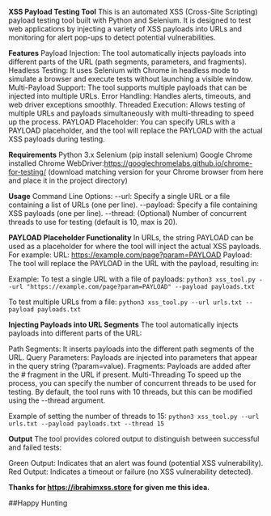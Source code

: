 **XSS Payload Testing Tool**
This is an automated XSS (Cross-Site Scripting) payload testing tool built with Python and Selenium. It is designed to test web applications by injecting a variety of XSS payloads into URLs and monitoring for alert pop-ups to detect potential vulnerabilities.

**Features**
Payload Injection: The tool automatically injects payloads into different parts of the URL (path segments, parameters, and fragments).
Headless Testing: It uses Selenium with Chrome in headless mode to simulate a browser and execute tests without launching a visible window.
Multi-Payload Support: The tool supports multiple payloads that can be injected into multiple URLs.
Error Handling: Handles alerts, timeouts, and web driver exceptions smoothly.
Threaded Execution: Allows testing of multiple URLs and payloads simultaneously with multi-threading to speed up the process.
PAYLOAD Placeholder: You can specify URLs with a PAYLOAD placeholder, and the tool will replace the PAYLOAD with the actual XSS payloads during testing.

**Requirements**
Python 3.x
Selenium (pip install selenium)
Google Chrome installed
Chrome WebDriver:https://googlechromelabs.github.io/chrome-for-testing/ (download matching version for your Chrome browser from here and place it in the project directory)

**Usage**
Command Line Options:
--url: Specify a single URL or a file containing a list of URLs (one per line).
--payload: Specify a file containing XSS payloads (one per line).
--thread: (Optional) Number of concurrent threads to use for testing (default is 10, max is 20).

**PAYLOAD Placeholder Functionality**
In URLs, the string PAYLOAD can be used as a placeholder for where the tool will inject the actual XSS payloads. For example:
URL: https://example.com/page?param=PAYLOAD
Payload: <script>alert('XSS')</script>
The tool will replace the PAYLOAD in the URL with the payload, resulting in:

Example:
To test a single URL with a file of payloads:
`python3 xss_tool.py --url "https://example.com/page?param=PAYLOAD" --payload payloads.txt`

To test multiple URLs from a file:
`python3 xss_tool.py --url urls.txt --payload payloads.txt`

**Injecting Payloads into URL Segments**
The tool automatically injects payloads into different parts of the URL:

Path Segments: It inserts payloads into the different path segments of the URL.
Query Parameters: Payloads are injected into parameters that appear in the query string (?param=value).
Fragments: Payloads are added after the # fragment in the URL if present.
Multi-Threading
To speed up the process, you can specify the number of concurrent threads to be used for testing. By default, the tool runs with 10 threads, but this can be modified using the --thread argument.

Example of setting the number of threads to 15:
`python3 xss_tool.py --url urls.txt --payload payloads.txt --thread 15`

**Output**
The tool provides colored output to distinguish between successful and failed tests:

Green Output: Indicates that an alert was found (potential XSS vulnerability).
Red Output: Indicates a timeout or failure (no XSS vulnerability detected).

**Thanks for https://ibrahimxss.store for given me this idea.**

##Happy Hunting

